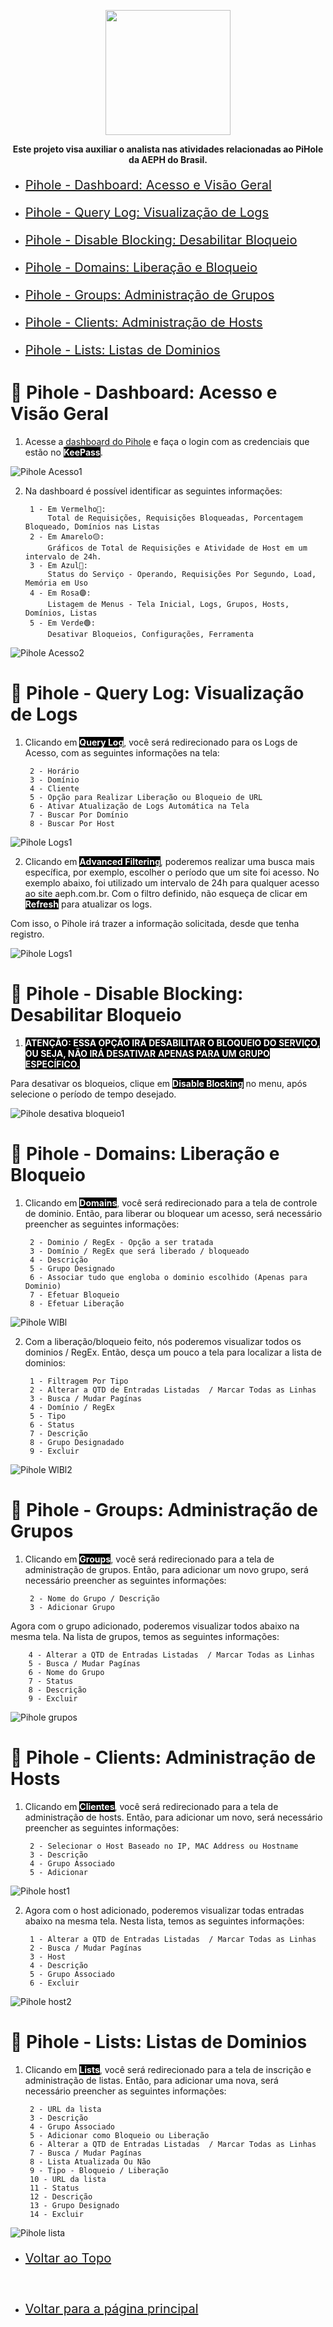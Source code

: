 <p align="center">
    <a href="../README.md">
        <img src="../imagens/aeph-logo.png" width="200px">
    </a>
</p>

<p align="center">
<b>Este projeto visa auxiliar o analista nas atividades relacionadas ao PiHole da AEPH do Brasil.</b>
</p>

- <p style="font-size:20px"> <a href="#acessopihole"> Pihole - Dashboard: Acesso e Visão Geral</a></p>
- <p style="font-size:20px"> <a href="#piholelogs"> Pihole - Query Log: Visualização de Logs</a></p>
- <p style="font-size:20px"> <a href="#piholedisblock"> Pihole - Disable Blocking: Desabilitar Bloqueio</a></p>
- <p style="font-size:20px"> <a href="#piholewlbl"> Pihole - Domains: Liberação e Bloqueio</a></p>
- <p style="font-size:20px"> <a href="#piholegrupos"> Pihole - Groups: Administração de Grupos</a></p>
- <p style="font-size:20px"> <a href="#piholehost"> Pihole - Clients: Administração de Hosts</a></p>
- <p style="font-size:20px"> <a href="#piholelistas"> Pihole - Lists: Listas de Dominios</a></p>


<h1 id="acessopihole">🍓 Pihole - Dashboard: Acesso e Visão Geral</h1>

1. <p>Acesse a <a href="http://10.0.0.52/admin/login">dashboard do Pihole</a> e faça o login com as credenciais que estão no <b style="color:white; background-color:black">KeePass</b>. 
</p>


<img src="../imagens/procedimentos-img/pihole_acesso1.png" alt="Pihole Acesso1">


<br>

2. <p>Na dashboard é possível identificar as seguintes informações:

        1 - Em Vermelho🔴:
            Total de Requisições, Requisições Bloqueadas, Porcentagem Bloqueado, Domínios nas Listas
        2 - Em Amarelo🟡:
            Gráficos de Total de Requisições e Atividade de Host em um intervalo de 24h.
        3 - Em Azul🔵:
            Status do Serviço - Operando, Requisições Por Segundo, Load, Memória em Uso
        4 - Em Rosa🟣:
            Listagem de Menus - Tela Inicial, Logs, Grupos, Hosts, Domínios, Listas
        5 - Em Verde🟢:
            Desativar Bloqueios, Configurações, Ferramenta
</p>


<img src="../imagens/procedimentos-img/pihole_acesso2.png" alt="Pihole Acesso2">


<br>

<h1 id="piholelogs">🍓 Pihole - Query Log: Visualização de Logs</h1>

1. <p>Clicando em <b style="color:white; background-color:black">Query Log</b>, você será redirecionado para os Logs de Acesso, com as seguintes informações na tela:

        2 - Horário
        3 - Domínio
        4 - Cliente
        5 - Opção para Realizar Liberação ou Bloqueio de URL
        6 - Ativar Atualização de Logs Automática na Tela
        7 - Buscar Por Domínio
        8 - Buscar Por Host
</p>


<img src="../imagens/procedimentos-img/pihole_logs (1).png" alt="Pihole Logs1">

<br>

2. <p>Clicando em <b style="color:white; background-color:black">Advanced Filtering</b>, poderemos realizar uma busca mais específica, por exemplo, escolher o período que um site foi acesso. No exemplo abaixo, foi utilizado um intervalo de 24h para qualquer acesso ao site aeph.com.br. Com o filtro definido, não esqueça de clicar em <b style="color:white; background-color:black">Refresh</b> para atualizar os logs.

Com isso, o Pihole irá trazer a informação solicitada, desde que tenha registro.
</p>


<img src="../imagens/procedimentos-img/pihole_logs (2).png" alt="Pihole Logs1">


<br>

<h1 id="piholedisblock">🍓 Pihole - Disable Blocking: Desabilitar Bloqueio</h1>

1. <p><b style="color:white; background-color:black">ATENÇÃO: ESSA OPÇÃO IRÁ DESABILITAR O BLOQUEIO DO SERVIÇO, OU SEJA, NÃO IRÁ DESATIVAR APENAS PARA UM GRUPO ESPECÍFICO.</b>

Para desativar os bloqueios, clique em <b style="color:white; background-color:black">Disable Blocking</b> no menu, após selecione o período de tempo desejado.

</p>


<img src="../imagens/procedimentos-img/pihole_bloqueio1.png" alt="Pihole desativa bloqueio1">

<br>


<h1 id="piholewlbl">🍓 Pihole - Domains: Liberação e Bloqueio</h1>

1. <p>Clicando em <b style="color:white; background-color:black">Domains</b>, você será redirecionado para a tela de controle de dominio. Então, para liberar ou bloquear um acesso, será necessário preencher as seguintes informações:

        2 - Dominio / RegEx - Opção a ser tratada
        3 - Domínio / RegEx que será liberado / bloqueado
        4 - Descrição
        5 - Grupo Designado
        6 - Associar tudo que engloba o dominio escolhido (Apenas para Dominio)
        7 - Efetuar Bloqueio
        8 - Efetuar Liberação
</p>


<img src="../imagens/procedimentos-img/pihole_dominio1.png" alt="Pihole WlBl">

<br>

2. <p>Com a liberação/bloqueio feito, nós poderemos visualizar todos os dominios / RegEx. Então, desça um pouco a tela para localizar a lista de dominios:

        1 - Filtragem Por Tipo
        2 - Alterar a QTD de Entradas Listadas  / Marcar Todas as Linhas
        3 - Busca / Mudar Pagínas
        4 - Domínio / RegEx
        5 - Tipo
        6 - Status
        7 - Descrição
        8 - Grupo Designadado
        9 - Excluir
</p>


<img src="../imagens/procedimentos-img/pihole_dominio2.png" alt="Pihole WlBl2">

<br>


<h1 id="piholegrupos">🍓 Pihole - Groups: Administração de Grupos</h1>

1. <p>Clicando em <b style="color:white; background-color:black">Groups</b>, você será redirecionado para a tela de administração de grupos. Então, para adicionar um novo grupo, será necessário preencher as seguintes informações:

        2 - Nome do Grupo / Descrição
        3 - Adicionar Grupo

Agora com o grupo adicionado, poderemos visualizar todos abaixo na mesma tela. Na lista de grupos, temos as seguintes informações:


        4 - Alterar a QTD de Entradas Listadas  / Marcar Todas as Linhas
        5 - Busca / Mudar Pagínas
        6 - Nome do Grupo
        7 - Status
        8 - Descrição
        9 - Excluir
</p>


<img src="../imagens/procedimentos-img/pihole_grupos1.png" alt="Pihole grupos">

<br>

<h1 id="piholehost">🍓 Pihole - Clients: Administração de Hosts</h1>

1. <p>Clicando em <b style="color:white; background-color:black">Clientes</b>, você será redirecionado para a tela de administração de hosts. Então, para adicionar um novo, será necessário preencher as seguintes informações:

        2 - Selecionar o Host Baseado no IP, MAC Address ou Hostname
        3 - Descrição
        4 - Grupo Associado
        5 - Adicionar

</p>


<img src="../imagens/procedimentos-img/pihole_host1.png" alt="Pihole host1">

<br>

2. <p>Agora com o host adicionado, poderemos visualizar todas entradas abaixo na mesma tela. Nesta lista, temos as seguintes informações:


        1 - Alterar a QTD de Entradas Listadas  / Marcar Todas as Linhas
        2 - Busca / Mudar Pagínas
        3 - Host
        4 - Descrição
        5 - Grupo Associado
        6 - Excluir
</p>


<img src="../imagens/procedimentos-img/pihole_host2.png" alt="Pihole host2">

<br>

<h1 id="piholelistas">🍓 Pihole - Lists: Listas de Dominios</h1>

1. <p>Clicando em <b style="color:white; background-color:black">Lists</b>, você será redirecionado para a tela de inscrição e administração de listas. Então, para adicionar uma nova, será necessário preencher as seguintes informações:

        2 - URL da lista
        3 - Descrição
        4 - Grupo Associado
        5 - Adicionar como Bloqueio ou Liberação
        6 - Alterar a QTD de Entradas Listadas  / Marcar Todas as Linhas
        7 - Busca / Mudar Pagínas
        8 - Lista Atualizada Ou Não
        9 - Tipo - Bloqueio / Liberação
        10 - URL da lista
        11 - Status
        12 - Descrição
        13 - Grupo Designado
        14 - Excluir

</p>


<img src="../imagens/procedimentos-img/pihole_listas1.png" alt="Pihole lista">

<br>


- <p style="font-size:20px"> <a href="#"> Voltar ao Topo</a></p>

<br>

- <p style="font-size:20px"> <a href="../README.md"> Voltar para a página principal</a></p>